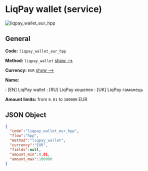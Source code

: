 
# LiqPay wallet (service) 
![liqpay_wallet_eur_hpp](https://static.openfintech.io/payment_methods/liqpay_wallet_eur_hpp/logo.svg?w=400&c=v0.59.26#w200)  

## General 
 
**Code:** `liqpay_wallet_eur_hpp` 
 
**Method:** `liqpay_wallet` 
 [show -->](/payment-methods/liqpay_wallet/) 
 
**Currency:** `EUR` [show -->](/currencies/EUR/) 
 
**Name:** 
 
:	[EN] LiqPay wallet 
:	[RU] LiqPay кошелек 
:	[UK] LiqPay гаманець 
 
**Amount limits:** from `0.01` to `100000` EUR 

## JSON Object 

```json
{
  "code":"liqpay_wallet_eur_hpp",
  "flow":"hpp",
  "method":"liqpay_wallet",
  "currency":"EUR",
  "fields":null,
  "amount_min":0.01,
  "amount_max":100000
}
```  
